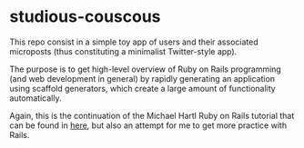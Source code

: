 # studious-couscous

This repo consist in a simple toy app of users and their associated microposts (thus constituting a minimalist Twitter-style app).

The purpose is to get high-level overview of Ruby on Rails programming (and web development in general) by rapidly generating an application using scaffold generators, which create a large amount of functionality automatically.

Again, this is the continuation of the Michael Hartl Ruby on Rails tutorial that can be found in [here](https://www.learnenough.com/ruby-on-rails-6th-edition-tutorial/toy_app), but also an attempt for me to get more practice with Rails.
